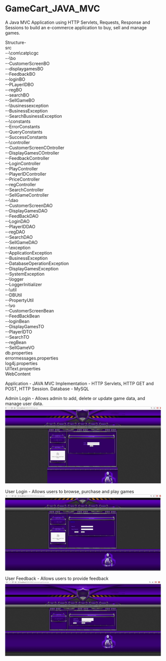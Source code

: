 # GameCart_JAVA_MVC

A Java MVC Application using HTTP Servlets, Requests, Response and Sessions to build an e-commerce application to buy, sell and manage games.

Structure- <br />
src<br />
--\com\catp\cgc<br />
  --\bo<br />
    --CustomerScreenBO<br />
    --displaygamesBO<br />
    --FeedbackBO<br />
    --loginBO<br />
    --PLayerIDBO<br />
    --regBO<br />
    --searchBO<br />
    --SellGameBO<br />
  --\businessexception<br />
    --BusinessException<br />
    --SearchBusinessException<br />
  --\constants<br />
    --ErrorConstants<br />
    --QueryConstants<br />
    --SuccessConstants<br />
  --\controller<br />
    --CustomerScreenCOntroller<br />
    --DisplayGamesCOntroller<br />
    --FeedbackController<br />
    --LoginController<br />
    --PlayController<br />
    --PlayerIDController<br />
    --PriceController<br />
    --regController<br />
    --SearchController<br />
    --SellGameController<br />
  --\dao<br />
    --CustomerScreenDAO<br />
    --DisplayGamesDAO<br />
    --FeedBackDAO<br />
    --LoginDAO<br />
    --PlayerIDDAO<br />
    --regDAO<br />
    --SearchDAO<br />
    --SellGameDAO<br />
  --\exception<br />
    --ApplicationException<br />
    --BusinessException<br />
    --DatabaseOperationException<br />
    --DisplayGamesException<br />
    --SystemException<br />
  --\logger<br />
    --LoggerInitializer<br />
  --\util<br />
    --DBUtil<br />
    --PropertyUtil<br />
  --\vo<br />
    --CustomerScreenBean<br />
    --FeedBackBean<br />
    --loginBean<br />
    --DisplayGamesTO<br />
    --PlayerIDTO<br />
    --SearchTO<br />
    --regBean<br />
    --SellGameVO<br />
db.properties<br />
errormessages.properties<br />
log4j.properties<br />
UIText.properties<br />
WebContent<br />
    
Application - JAVA MVC
Implementation - HTTP Servlets, HTTP GET and POST, HTTP Session.
Database - MySQL

Admin Login - Allows admin to add, delete or update game data, and manage user data.
![Alt text](https://github.com/gautham18113/GameCart_JAVA_MVC/blob/master/pictures/Admin.JPG "Optional title")

User Login - Allows users to browse, purchase and play games
![Alt text](https://github.com/gautham18113/GameCart_JAVA_MVC/blob/master/pictures/User.JPG "Optional title")

User Feedback - Allows users to provide feedback
![Alt text](https://github.com/gautham18113/GameCart_JAVA_MVC/blob/master/pictures/User_Feedback.JPG "Optional title")
